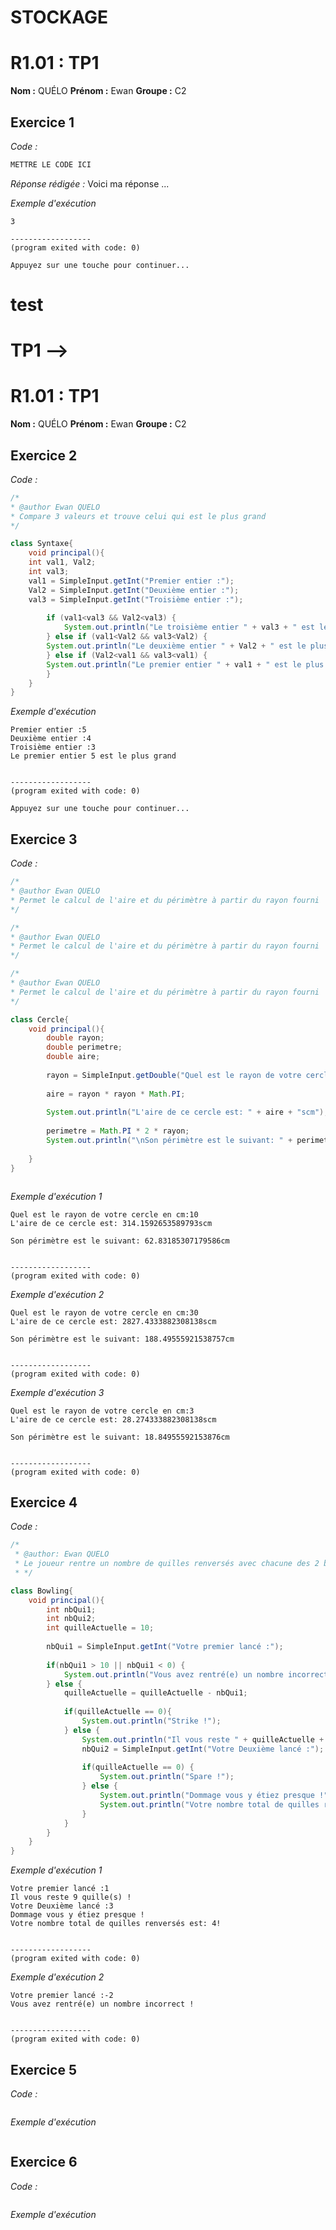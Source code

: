 # STOCKAGE 
# R1.01 : TP1

**Nom :** QUÉLO
**Prénom :** Ewan
**Groupe :** C2

## Exercice 1 
_Code :_
```java
METTRE LE CODE ICI
```

_Réponse rédigée :_
Voici ma réponse ...

_Exemple d'exécution_
```
3

------------------
(program exited with code: 0)

Appuyez sur une touche pour continuer...
```
# test

# TP1 -->
 
# R1.01 : TP1

**Nom :** QUÉLO
**Prénom :** Ewan
**Groupe :** C2

## Exercice 2
_Code :_
```java
/*
* @author Ewan QUELO
* Compare 3 valeurs et trouve celui qui est le plus grand
*/

class Syntaxe{
	void principal(){
	int val1, Val2;
	int val3;
	val1 = SimpleInput.getInt("Premier entier :");
	Val2 = SimpleInput.getInt("Deuxième entier :");
	val3 = SimpleInput.getInt("Troisième entier :");
	
		if (val1<val3 && Val2<val3) {
			System.out.println("Le troisième entier " + val3 + " est le plus grand");
		} else if (val1<Val2 && val3<Val2) {
		System.out.println("Le deuxième entier " + Val2 + " est le plus grand");
		} else if (Val2<val1 && val3<val1) {
		System.out.println("Le premier entier " + val1 + " est le plus grand");
		}
	}
}

```
_Exemple d'exécution_
```
Premier entier :5
Deuxième entier :4
Troisième entier :3
Le premier entier 5 est le plus grand


------------------
(program exited with code: 0)

Appuyez sur une touche pour continuer...
```

## Exercice 3
_Code :_
```java
/*
* @author Ewan QUELO
* Permet le calcul de l'aire et du périmètre à partir du rayon fourni
*/

/*
* @author Ewan QUELO
* Permet le calcul de l'aire et du périmètre à partir du rayon fourni
*/

/*
* @author Ewan QUELO
* Permet le calcul de l'aire et du périmètre à partir du rayon fourni
*/

class Cercle{
	void principal(){
		double rayon; 
		double perimetre;
		double aire;
		
		rayon = SimpleInput.getDouble("Quel est le rayon de votre cercle en cm:");
		
		aire = rayon * rayon * Math.PI;
		
		System.out.println("L'aire de ce cercle est: " + aire + "scm");
		
		perimetre = Math.PI * 2 * rayon;
		System.out.println("\nSon périmètre est le suivant: " + perimetre + "cm");
		
	}
}



```
_Exemple d'exécution 1_
```
Quel est le rayon de votre cercle en cm:10
L'aire de ce cercle est: 314.1592653589793scm

Son périmètre est le suivant: 62.83185307179586cm


------------------
(program exited with code: 0)
```
_Exemple d'exécution 2_
```
Quel est le rayon de votre cercle en cm:30
L'aire de ce cercle est: 2827.4333882308138scm

Son périmètre est le suivant: 188.49555921538757cm


------------------
(program exited with code: 0)
```
_Exemple d'exécution 3_
```
Quel est le rayon de votre cercle en cm:3 
L'aire de ce cercle est: 28.274333882308138scm

Son périmètre est le suivant: 18.84955592153876cm


------------------
(program exited with code: 0)

```
## Exercice 4
_Code :_
```java
/*
 * @author: Ewan QUELO
 * Le joueur rentre un nombre de quilles renversés avec chacune des 2 boules
 * */

class Bowling{
	void principal(){
		int nbQui1;
		int nbQui2;
		int quilleActuelle = 10;
		
		nbQui1 = SimpleInput.getInt("Votre premier lancé :");
		
		if(nbQui1 > 10 || nbQui1 < 0) {
			System.out.println("Vous avez rentré(e) un nombre incorrect !");
		} else {
			quilleActuelle = quilleActuelle - nbQui1;
		
			if(quilleActuelle == 0){
				System.out.println("Strike !");
			} else {
				System.out.println("Il vous reste " + quilleActuelle + " quille(s) !" );
				nbQui2 = SimpleInput.getInt("Votre Deuxième lancé :");
			
				if(quilleActuelle == 0) {
					System.out.println("Spare !");
				} else {
					System.out.println("Dommage vous y étiez presque !");
					System.out.println("Votre nombre total de quilles renversés est: " + (nbQui1 + nbQui2)+ "!");
				}
			} 
		}
	} 
}
```
_Exemple d'exécution 1_
```
Votre premier lancé :1
Il vous reste 9 quille(s) !
Votre Deuxième lancé :3
Dommage vous y étiez presque !
Votre nombre total de quilles renversés est: 4!


------------------
(program exited with code: 0)

```
_Exemple d'exécution 2_
```
Votre premier lancé :-2
Vous avez rentré(e) un nombre incorrect !


------------------
(program exited with code: 0)

```
## Exercice 5
_Code :_
```java


```
_Exemple d'exécution_
```

```
## Exercice 6
_Code :_
```java


```
_Exemple d'exécution_
```

```
